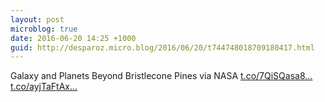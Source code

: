 ```yaml
---
layout: post
microblog: true
date: 2016-06-20 14:25 +1000
guid: http://desparoz.micro.blog/2016/06/20/t744748018709180417.html
---
```

Galaxy and Planets Beyond Bristlecone Pines  via NASA [t.co/7QiSQasa8...](https://t.co/7QiSQasa8v) [t.co/ayjTaFtAx...](https://t.co/ayjTaFtAx2)
